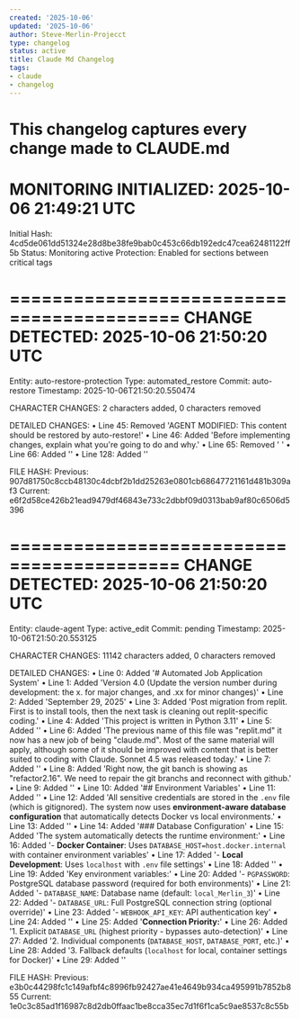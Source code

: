 ```yaml
---
created: '2025-10-06'
updated: '2025-10-06'
author: Steve-Merlin-Projecct
type: changelog
status: active
title: Claude Md Changelog
tags:
- claude
- changelog
---
```


This changelog captures every change made to CLAUDE.md
==========================================
MONITORING INITIALIZED: 2025-10-06 21:49:21 UTC
==========================================
Initial Hash: 4cd5de061dd51324e28d8be38fe9bab0c453c66db192edc47cea62481122ff5b
Status: Monitoring active
Protection: Enabled for sections between critical tags


==========================================
CHANGE DETECTED: 2025-10-06 21:50:20 UTC
==========================================
Entity: auto-restore-protection
Type: automated_restore
Commit: auto-restore
Timestamp: 2025-10-06T21:50:20.550474

CHARACTER CHANGES:
2 characters added, 0 characters removed

DETAILED CHANGES:
  • Line 45: Removed 'AGENT MODIFIED: This content should be restored by auto-restore!'
  • Line 46: Added 'Before implementing changes, explain what you're going to do and why.'
  • Line 65: Removed '    '
  • Line 66: Added ''
  • Line 128: Added ''

FILE HASH:
Previous: 907d81750c8ccb48130c4dcbf2b1dd25263e0801cb68647721161d481b309af3
Current:  e6f2d58ce426b21ead9479df46843e733c2dbbf09d0313bab9af80c6506d5396


==========================================
CHANGE DETECTED: 2025-10-06 21:50:20 UTC
==========================================
Entity: claude-agent
Type: active_edit
Commit: pending
Timestamp: 2025-10-06T21:50:20.553125

CHARACTER CHANGES:
11142 characters added, 0 characters removed

DETAILED CHANGES:
  • Line 0: Added '# Automated Job Application System'
  • Line 1: Added 'Version 4.0 (Update the version number during development: the x. for major changes, and .xx for minor changes)'
  • Line 2: Added 'September 29, 2025'
  • Line 3: Added 'Post migration from replit. First is to install tools, then the next task is cleaning out replit-specific coding.'
  • Line 4: Added 'This project is written in Python 3.11'
  • Line 5: Added ''
  • Line 6: Added 'The previous name of this file was "replit.md" it now has a new job of being "claude.md". Most of the same material will apply, although some of it should be improved with content that is better suited to coding with Claude. Sonnet 4.5 was released today.'
  • Line 7: Added ''
  • Line 8: Added 'Right now, the git banch is showing as "refactor2.16". We need to repair the git branchs and reconnect with github.'
  • Line 9: Added ''
  • Line 10: Added '## Environment Variables'
  • Line 11: Added ''
  • Line 12: Added 'All sensitive credentials are stored in the `.env` file (which is gitignored). The system now uses **environment-aware database configuration** that automatically detects Docker vs local environments.'
  • Line 13: Added ''
  • Line 14: Added '### Database Configuration'
  • Line 15: Added 'The system automatically detects the runtime environment:'
  • Line 16: Added '- **Docker Container**: Uses `DATABASE_HOST=host.docker.internal` with container environment variables'
  • Line 17: Added '- **Local Development**: Uses `localhost` with `.env` file settings'
  • Line 18: Added ''
  • Line 19: Added 'Key environment variables:'
  • Line 20: Added '- `PGPASSWORD`: PostgreSQL database password (required for both environments)'
  • Line 21: Added '- `DATABASE_NAME`: Database name (default: `local_Merlin_3`)'
  • Line 22: Added '- `DATABASE_URL`: Full PostgreSQL connection string (optional override)'
  • Line 23: Added '- `WEBHOOK_API_KEY`: API authentication key'
  • Line 24: Added ''
  • Line 25: Added '**Connection Priority:**'
  • Line 26: Added '1. Explicit `DATABASE_URL` (highest priority - bypasses auto-detection)'
  • Line 27: Added '2. Individual components (`DATABASE_HOST`, `DATABASE_PORT`, etc.)'
  • Line 28: Added '3. Fallback defaults (`localhost` for local, container settings for Docker)'
  • Line 29: Added ''

FILE HASH:
Previous: e3b0c44298fc1c149afbf4c8996fb92427ae41e4649b934ca495991b7852b855
Current:  1e0c3c85ad1f16987c8d2db0ffaac1be8cca35ec7d1f6f1ca5c9ae8537c8c55b

